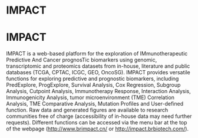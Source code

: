 # IMPACT
# IMPACT
IMPACT is a web-based platform for the exploration of IMmunotherapeutic Predictive And Cancer prognosTic biomarkers using genomic, transcriptomic and proteomics datasets from in-house, literature and public databases (TCGA, CPTAC, ICGC, GEO, OncoSG). IMPACT provides versatile functions for exploring predictive and prognostic biomarkers, including PredExplore, ProgExplore, Survival Analysis, Cox Regression, Subgroup Analysis, Cutpoint Analysis, Immunotherapy Response, Interaction Analysis, Immunogenicity Analysis, tumor microenvironment (TME) Correlation Analysis, TME Comparative Analysis, Mutation Profiles and User-defined function. Raw data and generated figures are available to research communities free of charge (accessibility of in-house data may need further requests). Different functions can be accessed via the menu bar at the top of the webpage (http://www.brimpact.cn/ or http://impact.brbiotech.com/).
